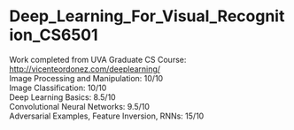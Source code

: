 # Deep_Learning_For_Visual_Recognition_CS6501


Work completed from UVA Graduate CS Course:  http://vicenteordonez.com/deeplearning/
<br />
Image Processing and Manipulation: 10/10
<br />
Image Classification: 10/10
<br />
Deep Learning Basics: 8.5/10
<br />
Convolutional Neural Networks: 9.5/10
<br />
Adversarial Examples, Feature Inversion, RNNs: 15/10
